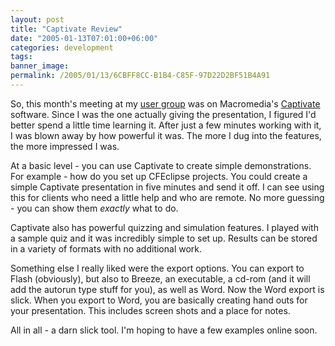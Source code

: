 ```yaml
---
layout: post
title: "Captivate Review"
date: "2005-01-13T07:01:00+06:00"
categories: development 
tags: 
banner_image: 
permalink: /2005/01/13/6CBFF8CC-B1B4-C85F-97D22D2BF51B4A91
---
```


So, this month's meeting at my <a href="http://www.acadianammug.org">user group</a> was on Macromedia's <a href="http://www.macromedia.com/software/captivate/">Captivate</a> software. Since I was the one actually giving the presentation, I figured I'd better spend a little time learning it. After just a few minutes working with it, I was blown away by how powerful it was. The more I dug into the features, the more impressed I was. 

At a basic level - you can use Captivate to create simple demonstrations. For example - how do you set up CFEclipse projects. You could create a simple Captivate presentation in five minutes and send it off. I can see using this for clients who need a little help and who are remote. No more guessing - you can show them <i>exactly</i> what to do.

Captivate also has powerful quizzing and simulation features. I played with a sample quiz and it was incredibly simple to set up. Results can be stored in a variety of formats with no additional work.

Something else I really liked were the export options. You can export to Flash (obviously), but also to Breeze, an executable, a cd-rom (and it will add the autorun type stuff for you), as well as Word. Now the Word export is slick. When you export to Word, you are basically creating hand outs for your presentation. This includes screen shots and a place for notes.

All in all - a darn slick tool. I'm hoping to have a few examples online soon.
